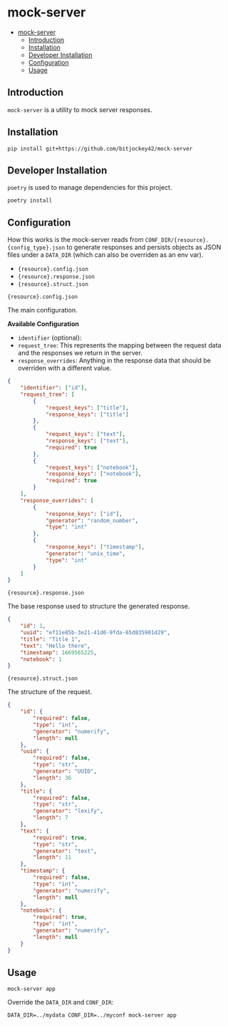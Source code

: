 # mock-server

- [mock-server](#mock-server)
  - [Introduction](#introduction)
  - [Installation](#installation)
  - [Developer Installation](#developer-installation)
  - [Configuration](#configuration)
  - [Usage](#usage)

## Introduction

`mock-server` is a utility to mock server responses.

## Installation

```shell
pip install git+https://github.com/bitjockey42/mock-server
```

## Developer Installation

`poetry` is used to manage dependencies for this project.

```shell
poetry install
```

## Configuration

How this works is the mock-server reads from `CONF_DIR/{resource}.{config_type}.json` to generate responses and persists objects as JSON files under a `DATA_DIR` (which can also be overriden as an env var).

- `{resource}.config.json`
- `{resource}.response.json`
- `{resource}.struct.json`

`{resource}.config.json`

The main configuration.

**Available Configuration**
- `identifier` (optional): 
- `request_tree`: This represents the mapping between the request data and the responses we return in the server.
- `response_overrides`: Anything in the response data that should be overriden with a different value.

```json
{
    "identifier": ["id"],
    "request_tree": [
        {
            "request_keys": ["title"],
            "response_keys": ["title"]
        },
        {
            "request_keys": ["text"],
            "response_keys": ["text"],
            "required": true
        },
        {
            "request_keys": ["notebook"],
            "response_keys": ["notebook"],
            "required": true
        }
    ],
    "response_overrides": [
        {
            "response_keys": ["id"],
            "generator": "random_number",
            "type": "int"
        },
        {
            "response_keys": ["timestamp"],
            "generator": "unix_time",
            "type": "int"
        }
    ]
}
```

`{resource}.response.json`

The base response used to structure the generated response.

```json
{
    "id": 1,
    "uuid": "ef11e85b-3e21-41d6-9fda-65d835901d29",
    "title": "Title 1",
    "text": "Hello there",
    "timestamp": 1669565225,
    "notebook": 1
}
```

`{resource}.struct.json`

The structure of the request.

```json
{
    "id": {
        "required": false,
        "type": "int",
        "generator": "numerify",
        "length": null
    },
    "uuid": {
        "required": false,
        "type": "str",
        "generator": "UUID",
        "length": 36
    },
    "title": {
        "required": false,
        "type": "str",
        "generator": "lexify",
        "length": 7
    },
    "text": {
        "required": true,
        "type": "str",
        "generator": "text",
        "length": 11
    },
    "timestamp": {
        "required": false,
        "type": "int",
        "generator": "numerify",
        "length": null
    },
    "notebook": {
        "required": true,
        "type": "int",
        "generator": "numerify",
        "length": null
    }
}
```

## Usage

```shell
mock-server app
```

Override the `DATA_DIR` and `CONF_DIR`:

```shell
DATA_DIR=../mydata CONF_DIR=../myconf mock-server app
```
